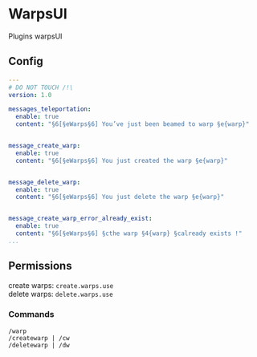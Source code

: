 # WarpsUI
Plugins warpsUI

## Config

```YAML
---
# DO NOT TOUCH /!\
version: 1.0

messages_teleportation:
  enable: true
  content: "§6[§eWarps§6] You’ve just been beamed to warp §e{warp}"


message_create_warp:
  enable: true
  content: "§6[§eWarps§6] You just created the warp §e{warp}"


message_delete_warp:
  enable: true
  content: "§6[§eWarps§6] You just delete the warp §e{warp}"


message_create_warp_error_already_exist:
  enable: true
  content: "§6[§eWarps§6] §cthe warp §4{warp} §calready exists !"
...
```

## Permissions
create warps: ```create.warps.use```<br>
delete warps: ```delete.warps.use```

### Commands

```
/warp
/createwarp | /cw 
/deletewarp | /dw
```
